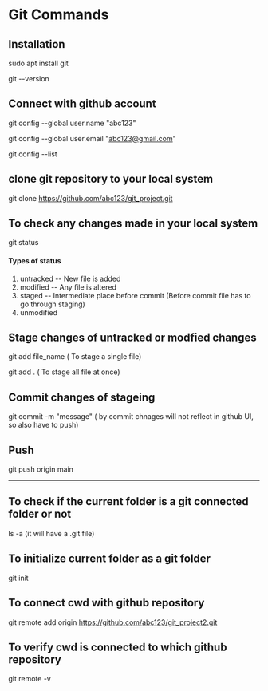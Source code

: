 # Git Commands

## Installation
sudo apt install git

git --version

## Connect with github account
git config --global user.name "abc123"

git config --global user.email "abc123@gmail.com"

git config --list

## clone git repository to your local system
git clone https://github.com/abc123/git_project.git

## To check any changes made in your local system
git status

#### Types of status
1. untracked -- New file is added
2. modified -- Any file is altered
3. staged -- Intermediate place before commit (Before commit file has to go through staging)
4. unmodified

## Stage changes of untracked or modfied changes
git add file_name  ( To stage a single file)

git add .  ( To stage all file at once)

## Commit changes of stageing
git commit -m "message" ( by commit chnages will not reflect in github UI, so also have to push)

## Push 
git push origin main

------------------------------------------------------------------------------------------------------------------

## To check if the current folder is a git connected folder or not
ls -a  (it will have a .git file)

## To initialize current folder as a git folder
git init

## To connect cwd with github repository
git remote add origin https://github.com/abc123/git_project2.git

## To verify cwd is connected to which github repository
git remote -v
